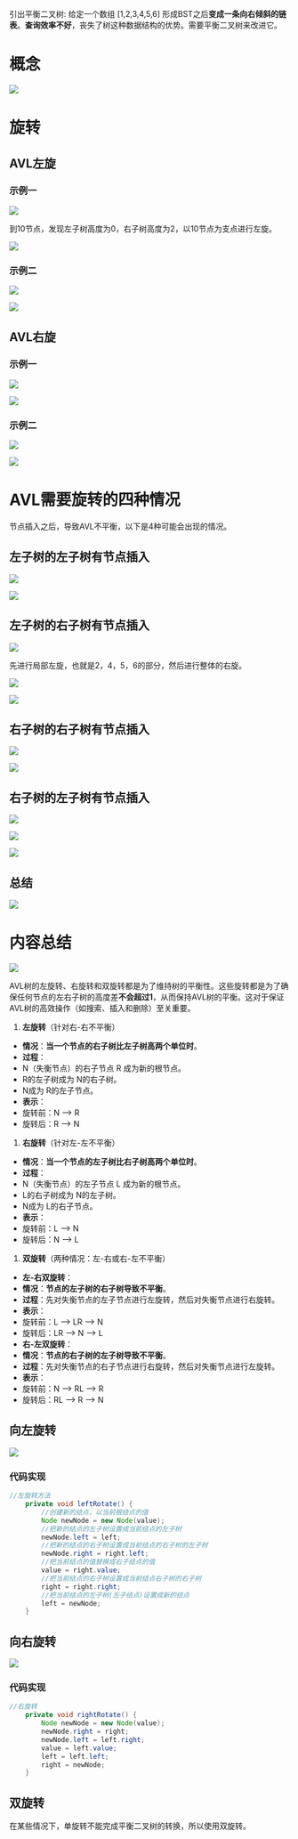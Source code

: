 引出平衡二叉树: 给定一个数组 [1,2,3,4,5,6] 形成BST之后**变成一条向右倾斜的链表**。**查询效率不好**，丧失了树这种数据结构的优势。需要平衡二叉树来改进它。

# 概念

[![](https://cdn.nlark.com/yuque/0/2024/png/38953059/1710676176944-a0455ec4-675a-45f4-863f-4741ec7be140.png)](https://cdn.nlark.com/yuque/0/2024/png/38953059/1710676176944-a0455ec4-675a-45f4-863f-4741ec7be140.png)

# 旋转

## AVL左旋

### 示例一

[![](https://cdn.nlark.com/yuque/0/2024/png/38953059/1710716247100-6e7bd801-99f7-464b-83e5-bae1f19ea549.png)](https://cdn.nlark.com/yuque/0/2024/png/38953059/1710716247100-6e7bd801-99f7-464b-83e5-bae1f19ea549.png)

到10节点，发现左子树高度为0，右子树高度为2，以10节点为支点进行左旋。

[![](https://cdn.nlark.com/yuque/0/2024/png/38953059/1710716329278-e54d8b62-9e0d-44b8-b87a-a0690bb940bf.png)](https://cdn.nlark.com/yuque/0/2024/png/38953059/1710716329278-e54d8b62-9e0d-44b8-b87a-a0690bb940bf.png)

### 示例二

[![](https://cdn.nlark.com/yuque/0/2024/png/38953059/1710716531445-1cf5552e-0835-4e14-a1ee-a0217c2f4f6e.png)](https://cdn.nlark.com/yuque/0/2024/png/38953059/1710716531445-1cf5552e-0835-4e14-a1ee-a0217c2f4f6e.png)

[![](https://cdn.nlark.com/yuque/0/2024/png/38953059/1710716662606-d213998b-e964-4abf-8607-bc8a58b6dc9f.png)](https://cdn.nlark.com/yuque/0/2024/png/38953059/1710716662606-d213998b-e964-4abf-8607-bc8a58b6dc9f.png)

## AVL右旋

### 示例一

[![](https://cdn.nlark.com/yuque/0/2024/png/38953059/1710717693784-b7bd8f1b-e3d8-4a36-9d5f-8967f95b96d1.png)](https://cdn.nlark.com/yuque/0/2024/png/38953059/1710717693784-b7bd8f1b-e3d8-4a36-9d5f-8967f95b96d1.png)

[![](https://cdn.nlark.com/yuque/0/2024/png/38953059/1710717727905-e10b679d-3747-48e2-a2f4-d68e8e7f8ffa.png)](https://cdn.nlark.com/yuque/0/2024/png/38953059/1710717727905-e10b679d-3747-48e2-a2f4-d68e8e7f8ffa.png)

### 示例二

[![](https://cdn.nlark.com/yuque/0/2024/png/38953059/1710717790548-f719beff-ffdb-4bcb-9597-1495558a273a.png)](https://cdn.nlark.com/yuque/0/2024/png/38953059/1710717790548-f719beff-ffdb-4bcb-9597-1495558a273a.png)

[![](https://cdn.nlark.com/yuque/0/2024/png/38953059/1710717843128-114bbc77-f0e7-4f48-948a-63d0f87e8759.png)](https://cdn.nlark.com/yuque/0/2024/png/38953059/1710717843128-114bbc77-f0e7-4f48-948a-63d0f87e8759.png)

# AVL需要旋转的四种情况

节点插入之后，导致AVL不平衡，以下是4种可能会出现的情况。

## 左子树的左子树有节点插入

[![](https://cdn.nlark.com/yuque/0/2024/png/38953059/1710718033474-3c6f8b78-383c-4017-a1d9-0e7d2bb9699e.png)](https://cdn.nlark.com/yuque/0/2024/png/38953059/1710718033474-3c6f8b78-383c-4017-a1d9-0e7d2bb9699e.png)

[![](https://cdn.nlark.com/yuque/0/2024/png/38953059/1710718170298-a2a1d73b-3407-4927-991e-50b83c504cd2.png)](https://cdn.nlark.com/yuque/0/2024/png/38953059/1710718170298-a2a1d73b-3407-4927-991e-50b83c504cd2.png)

## 左子树的右子树有节点插入

[![](https://cdn.nlark.com/yuque/0/2024/png/38953059/1710718315122-ed4be01b-140e-4892-a308-2815dd549d99.png)](https://cdn.nlark.com/yuque/0/2024/png/38953059/1710718315122-ed4be01b-140e-4892-a308-2815dd549d99.png)

先进行局部左旋，也就是2，4，5，6的部分，然后进行整体的右旋。

[![](https://cdn.nlark.com/yuque/0/2024/png/38953059/1710718671463-6d092c5f-dda1-4854-84b3-7091ba7d4e63.png)](https://cdn.nlark.com/yuque/0/2024/png/38953059/1710718671463-6d092c5f-dda1-4854-84b3-7091ba7d4e63.png)

[![](https://cdn.nlark.com/yuque/0/2024/png/38953059/1710718695983-1c95274b-ee84-45b0-9425-358ad8c20725.png)](https://cdn.nlark.com/yuque/0/2024/png/38953059/1710718695983-1c95274b-ee84-45b0-9425-358ad8c20725.png)

## 右子树的右子树有节点插入

[![](https://cdn.nlark.com/yuque/0/2024/png/38953059/1710718972198-396f37c7-6db2-461c-b2b7-be4260ea2f4b.png)](https://cdn.nlark.com/yuque/0/2024/png/38953059/1710718972198-396f37c7-6db2-461c-b2b7-be4260ea2f4b.png)

[![](https://cdn.nlark.com/yuque/0/2024/png/38953059/1710718999426-f2fd0785-a7e3-4e92-890d-b3e71328e241.png)](https://cdn.nlark.com/yuque/0/2024/png/38953059/1710718999426-f2fd0785-a7e3-4e92-890d-b3e71328e241.png)

## 右子树的左子树有节点插入

[![](https://cdn.nlark.com/yuque/0/2024/png/38953059/1710719288359-0b164c7f-9416-4ac0-bae9-eea308d4a3df.png)](https://cdn.nlark.com/yuque/0/2024/png/38953059/1710719288359-0b164c7f-9416-4ac0-bae9-eea308d4a3df.png)

[![](https://cdn.nlark.com/yuque/0/2024/png/38953059/1710719364717-ef3ba80d-89b3-4aa4-9fb5-1b17de5d82f5.png)](https://cdn.nlark.com/yuque/0/2024/png/38953059/1710719364717-ef3ba80d-89b3-4aa4-9fb5-1b17de5d82f5.png)

[![](https://cdn.nlark.com/yuque/0/2024/png/38953059/1710719408507-cbc79717-f175-4814-b13d-d632511a1744.png)](https://cdn.nlark.com/yuque/0/2024/png/38953059/1710719408507-cbc79717-f175-4814-b13d-d632511a1744.png)

## 总结

[![](https://cdn.nlark.com/yuque/0/2024/png/38953059/1710719469280-09891408-eace-4ae2-b732-83907a0138f8.png)](https://cdn.nlark.com/yuque/0/2024/png/38953059/1710719469280-09891408-eace-4ae2-b732-83907a0138f8.png)

# 内容总结

[![](https://cdn.nlark.com/yuque/0/2024/png/38953059/1710720043623-f8ff22b6-679a-4417-8b17-f4e0906a83f1.png)](https://cdn.nlark.com/yuque/0/2024/png/38953059/1710720043623-f8ff22b6-679a-4417-8b17-f4e0906a83f1.png)

AVL树的左旋转、右旋转和双旋转都是为了维持树的平衡性。这些旋转都是为了确保任何节点的左右子树的高度差**不会超过1**，从而保持AVL树的平衡。这对于保证AVL树的高效操作（如搜索、插入和删除）至关重要。

1. **左旋转**（针对右-右不平衡）

- **情况**：**当一个节点的右子树比左子树高两个单位时**。
- **过程**：
- N（失衡节点）的右子节点 R 成为新的根节点。
- R的左子树成为 N的右子树。
- N成为 R的左子节点。
- **表示**：
- 旋转前：N --> R
- 旋转后：R --> N

1. **右旋转**（针对左-左不平衡）

- **情况**：**当一个节点的左子树比右子树高两个单位时**。
- **过程**：
- N（失衡节点）的左子节点 L 成为新的根节点。
- L的右子树成为 N的左子树。
- N成为 L的右子节点。
- **表示**：
- 旋转前：L --> N
- 旋转后：N --> L

1. **双旋转**（两种情况：左-右或右-左不平衡）

- **左-右双旋转**：
- **情况**：**节点的左子树的右子树导致不平衡**。
- **过程**：先对失衡节点的左子节点进行左旋转，然后对失衡节点进行右旋转。
- **表示**：
- 旋转前：L --> LR --> N
- 旋转后：LR --> N --> L
- **右-左双旋转**：
- **情况**：**节点的右子树的左子树导致不平衡**。
- **过程**：先对失衡节点的右子节点进行右旋转，然后对失衡节点进行左旋转。
- **表示**：
- 旋转前：N --> RL --> R
- 旋转后：RL --> R --> N

## 向左旋转

[![](https://cdn.nlark.com/yuque/0/2024/png/38953059/1710145128153-e2afa799-7fba-439b-98c3-16d7ad25f8a5.png)](https://cdn.nlark.com/yuque/0/2024/png/38953059/1710145128153-e2afa799-7fba-439b-98c3-16d7ad25f8a5.png)

### 代码实现

```Java
//左旋转方法
    private void leftRotate() {
        //创建新的结点，以当前根结点的值
        Node newNode = new Node(value);
        //把新的结点的左子树设置成当前结点的左子树
        newNode.left = left;
        //把新的结点的右子树设置成当前结点的右子树的左子树
        newNode.right = right.left;
        //把当前结点的值替换成右子结点的值
        value = right.value;
        //把当前结点的右子树设置成当前结点右子树的右子树
        right = right.right;
        //把当前结点的左子树(左子结点)设置成新的结点
        left = newNode;
    }
```

## 向右旋转

[![](https://cdn.nlark.com/yuque/0/2024/png/38953059/1710145168134-d74d6d76-7f59-4db5-a92f-0536177210e7.png)](https://cdn.nlark.com/yuque/0/2024/png/38953059/1710145168134-d74d6d76-7f59-4db5-a92f-0536177210e7.png)

### 代码实现

```Java
//右旋转
    private void rightRotate() {
        Node newNode = new Node(value);
        newNode.right = right;
        newNode.left = left.right;
        value = left.value;
        left = left.left;
        right = newNode;
    }
```

## 双旋转

在某些情况下，单旋转不能完成平衡二叉树的转换，所以使用双旋转。